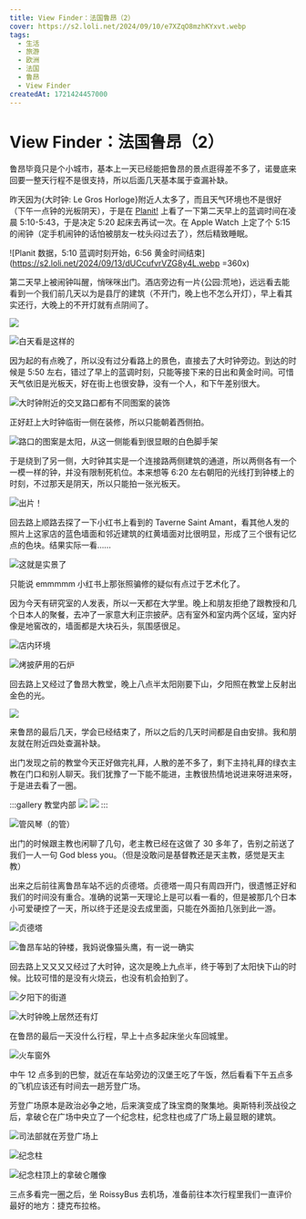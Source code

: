 ```yaml
---
title: View Finder：法国鲁昂（2）
cover: https://s2.loli.net/2024/09/10/e7XZqO8mzhKYxvt.webp
tags:
  - 生活
  - 旅游
  - 欧洲
  - 法国
  - 鲁昂
  - View Finder
createdAt: 1721424457000
---
```


# View Finder：法国鲁昂（2）

鲁昂毕竟只是个小城市，基本上一天已经能把鲁昂的景点逛得差不多了，诺曼底来回要一整天行程不是很支持，所以后面几天基本属于查漏补缺。

昨天因为{大时钟: Le Gros Horloge}附近人太多了，而且天气环境也不是很好（下午一点钟的光板阴天），于是在 [Planit!](https://www.planitphoto.cn/) 上看了一下第二天早上的蓝调时间在凌晨 5:10-5:43，于是决定 5:20 起床去再试一次。在 Apple Watch 上定了个 5:15 的闹钟（定手机闹钟的话怕被朋友一枕头闷过去了），然后精致睡眠。

![Planit 数据，5:10 蓝调时刻开始，6:56 黄金时间结束](https://s2.loli.net/2024/09/13/dUCcufvrVZG8y4L.webp =360x)

第二天早上被闹钟叫醒，悄咪咪出门。酒店旁边有一片{公园:荒地}，远远看去能看到一个我们前几天以为是县厅的建筑（不开门，晚上也不怎么开灯），早上看其实还行，大晚上的不开灯就有点阴间了。

![](https://s2.loli.net/2024/09/13/qzfZLcAOPHUC2Qr.webp)

![白天看是这样的](https://s2.loli.net/2024/09/13/JxTVrtocRlYMEwi.webp)

因为起的有点晚了，所以没有过分看路上的景色，直接去了大时钟旁边。到达的时候是 5:50 左右，错过了早上的蓝调时刻，只能等接下来的日出和黄金时间。可惜天气依旧是光板天，好在街上也很安静，没有一个人，和下午差别很大。

![大时钟附近的交叉路口都有不同图案的装饰](https://s2.loli.net/2024/09/10/eYafIyDlmbFg7Sn.webp)

正好赶上大时钟临街一侧在装修，所以只能朝着西侧拍。

![路口的图案是太阳，从这一侧能看到很显眼的白色脚手架](https://s2.loli.net/2024/09/10/GTBzNkqQHiwt6DA.webp)

于是绕到了另一侧，大时钟其实是一个连接路两侧建筑的通道，所以两侧各有一个一模一样的钟，并没有限制死机位。本来想等 6:20 左右朝阳的光线打到钟楼上的时刻，不过那天是阴天，所以只能拍一张光板天。

![出片！](https://s2.loli.net/2024/09/10/e7XZqO8mzhKYxvt.webp)

回去路上顺路去探了一下小红书上看到的 Taverne Saint Amant，看其他人发的照片上这家店的蓝色墙面和邻近建筑的红黄墙面对比很明显，形成了三个很有记忆点的色块。结果实际一看……

![这就是实景了](https://s2.loli.net/2024/09/10/eUZ7bBJkfg92qG6.webp)

只能说 emmmmm 小红书上那张照骗修的疑似有点过于艺术化了。

因为今天有研究室的人发表，所以一天都在大学里。晚上和朋友拒绝了跟教授和几个日本人的聚餐，去冲了一家意大利正宗披萨。店有室外和室内两个区域，室内好像是地窖改的，墙面都是大块石头，氛围感很足。

![店内环境](https://s2.loli.net/2024/09/10/Mztsvqj4a5Y9By2.webp)

![烤披萨用的石炉](https://s2.loli.net/2024/09/10/1wpJ7tNFZOUdkev.webp)

回去路上又经过了鲁昂大教堂，晚上八点半太阳刚要下山，夕阳照在教堂上反射出金色的光。

![](https://s2.loli.net/2024/09/10/pWNP4VUzKwG5Ld9.webp)

来鲁昂的最后几天，学会已经结束了，所以之后的几天时间都是自由安排。我和朋友就在附近四处查漏补缺。

出门发现之前的教堂今天正好做完礼拜，人散的差不多了，剩下主持礼拜的绿衣主教在门口和别人聊天。我们犹豫了一下能不能进，主教很热情地说进来呀进来呀，于是进去看了一圈。

:::gallery 教堂内部
![](https://s2.loli.net/2024/09/10/kjEiC63sDTVAg89.webp)
![](https://s2.loli.net/2024/09/10/T9dZkSgEKxqUfF5.webp)
:::

![管风琴（的管）](https://s2.loli.net/2024/09/10/WuzveSDmfT71Ia6.webp)

出门的时候跟主教也闲聊了几句，老主教已经在这做了 30 多年了，告别之前送了我们一人一句 God bless you。（但是没敢问是基督教还是天主教，感觉是天主教）

出来之后前往离鲁昂车站不远的贞德塔。贞德塔一周只有周四开门，很遗憾正好和我们的时间没有重合。准确的说第一天理论上是可以看一看的，但是被那几个日本小可爱硬控了一天，所以终于还是没去成里面，只能在外面拍几张到此一游。

![贞德塔](https://s2.loli.net/2024/09/10/k8Mv5aXzIjEAnFy.webp)

![鲁昂车站的钟楼，我妈说像猫头鹰，有一说一确实](https://s2.loli.net/2024/09/10/ACiJfGmsQdyF97E.webp)

回去路上又又又又经过了大时钟，这次是晚上九点半，终于等到了太阳快下山的时候。比较可惜的是没有火烧云，也没有机会拍到了。

![夕阳下的街道](https://s2.loli.net/2024/09/10/3nQ6p8MjIiNBCew.webp)

![大时钟晚上居然还有灯](https://s2.loli.net/2024/09/10/alwjtFATxGiV4Cg.webp)

在鲁昂的最后一天没什么行程，早上十点多起床坐火车回城里。

![火车窗外](https://cdn.sa.net/2024/11/07/ONU6mDfXg3tw8rs.webp)

中午 12 点多到的巴黎，就近在车站旁边的汉堡王吃了午饭，然后看看下午五点多的飞机应该还有时间去一趟芳登广场。

芳登广场原本是政治必争之地，后来演变成了珠宝商的聚集地。奥斯特利茨战役之后，拿破仑在广场中央立了一个纪念柱，纪念柱也成了广场上最显眼的建筑。

![司法部就在芳登广场上](https://s2.loli.net/2024/09/10/9gn2OUR8T5acJzS.webp)

![纪念柱](https://s2.loli.net/2024/09/10/7cSDe4CozZMnHAu.webp)

![纪念柱顶上的拿破仑雕像](https://s2.loli.net/2024/09/10/O5zws4qILrJMlfE.webp)

三点多看完一圈之后，坐 RoissyBus 去机场，准备前往本次行程里我们一直评价最好的地方：捷克布拉格。
